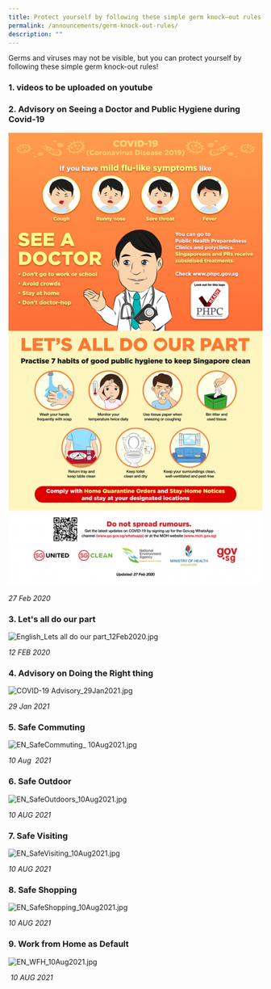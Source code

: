 ```yaml
---
title: Protect yourself by following these simple germ knock–out rules
permalink: /announcements/germ-knock-out-rules/
description: ""
---
```

Germs and viruses may not be visible, but you can protect yourself by following these simple germ knock-out rules!  

### 1\. videos to be uploaded on youtube

### 2\. Advisory on Seeing a Doctor and Public Hygiene during Covid-19

![Advisory on See a Doctor and Public hygiene_27Feb2020.jpg](/images/Advisory%20on%20See%20a%20Doctor%20and%20Public%20hygiene_27Feb2020.jpg)

_27 Feb 2020_  
  

### 3\. Let's all do our part

  

![English_Lets all do our part_12Feb2020.jpg](/images/EnglishLets%20all%20do%20our%20part_2Feb2020.jpg)

_12 FEB 2020_   

  

  

### 4\. Advisory on Doing the Right thing

![COVID-19 Advisory_29Jan2021.jpg](/COVID19%20Advisory29Jan2021.jpg)

_29 Jan 2021_

  

  

### 5\. Safe Commuting

![EN_SafeCommuting_ 10Aug2021.jpg](/images/ENSafeCommuting10Aug2021.jpg)

_10 Aug  2021_  

### 6\. Safe Outdoor

![EN_SafeOutdoors_10Aug2021.jpg](/images/ENSafeOutdoors10Aug2021.jpg)  

_10 AUG 2021_  

### 7\. Safe Visiting

![EN_SafeVisiting_10Aug2021.jpg](/images/ENSafeVisiting10Aug2021.jpg)

_10 AUG 2021_  

### 8\. Safe Shopping

![EN_SafeShopping_10Aug2021.jpg](/images/ENSafeShopping10Aug2021.jpg)  

_10 AUG 2021_  

### 9\. Work from Home as Default

![EN_WFH_10Aug2021.jpg](/images/ENWFH10Aug2021.jpg)

 _10 AUG 2021_